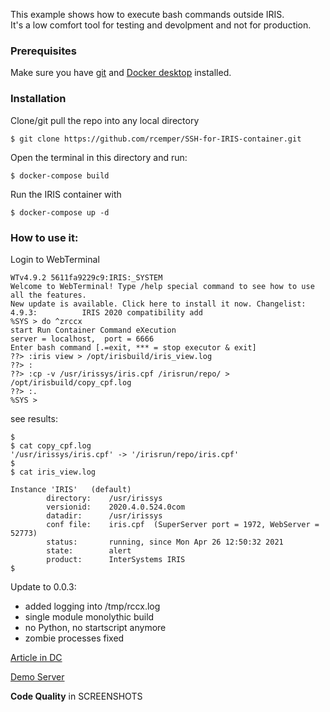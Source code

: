 This example shows how to execute bash commands outside IRIS.   
It's a low comfort tool for testing and devolpment and not for production.   

### Prerequisites  
Make sure you have [git](https://git-scm.com/book/en/v2/Getting-Started-Installing-Git) and [Docker desktop](https://www.docker.com/products/docker-desktop) installed.   
### Installation   
Clone/git pull the repo into any local directory  
```
$ git clone https://github.com/rcemper/SSH-for-IRIS-container.git   
```
Open the terminal in this directory and run:   
```
$ docker-compose build
```
Run the IRIS container with   
```
$ docker-compose up -d
```
### How to use it:   

Login to WebTerminal   
```
WTv4.9.2 5611fa9229c9:IRIS:_SYSTEM        
Welcome to WebTerminal! Type /help special command to see how to use all the features.  
New update is available. Click here to install it now. Changelist:   
4.9.3:          IRIS 2020 compatibility add   
%SYS > do ^zrccx   
start Run Container Command eXecution  
server = localhost,  port = 6666  
Enter bash command [.=exit, *** = stop executor & exit]  
??> :iris view > /opt/irisbuild/iris_view.log   
??> :  
??> :cp -v /usr/irissys/iris.cpf /irisrun/repo/ > /opt/irisbuild/copy_cpf.log
??> :.   
%SYS >
```
see results:
~~~
$
$ cat copy_cpf.log
'/usr/irissys/iris.cpf' -> '/irisrun/repo/iris.cpf'
$
$ cat iris_view.log

Instance 'IRIS'   (default)
        directory:    /usr/irissys
        versionid:    2020.4.0.524.0com
        datadir:      /usr/irissys
        conf file:    iris.cpf  (SuperServer port = 1972, WebServer = 52773)
        status:       running, since Mon Apr 26 12:50:32 2021
        state:        alert
        product:      InterSystems IRIS
$
~~~
Update to 0.0.3: 
- added logging into /tmp/rccx.log
- single module monolythic build
- no Python, no startscript anymore
- <defunct> zombie processes fixed

[Article in DC](https://community.intersystems.com/post/how-execute-iris-restart-inside)   

[Demo Server](https://rccx.contest.community.intersystems.com/csp/sys/UtilHome.csp)

**Code Quality** in SCREENSHOTS
